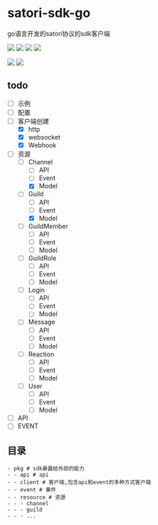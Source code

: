 # satori-sdk-go
go语言开发的satori协议的sdk客户端

[![](https://img.shields.io/github/license/dezhishen/satori-sdk-go.svg?style=for-the-badge&logo=github)](./LICENSE)
[![](https://img.shields.io/github/stars/dezhishen/satori-sdk-go.svg?style=for-the-badge&logo=github)](https://github.com/dezhishen/satori-sdk-go/stargazers)
[![](https://img.shields.io/github/forks/dezhishen/satori-sdk-go.svg?style=for-the-badge&logo=github)](https://github.com/dezhishen/satori-sdk-go/network/members)
[![](https://img.shields.io/github/contributors/dezhishen/satori-sdk-go.svg?style=for-the-badge&logo=github)](https://github.com/dezhishen/satori-sdk-go/graphs/contributors)

[![](https://img.shields.io/github/commit-activity/m/dezhishen/satori-sdk-go?logo=github&style=for-the-badge)](https://github.com/dezhishen/satori-sdk-go/graphs/commit-activity)
[![](https://img.shields.io/github/last-commit/dezhishen/satori-sdk-go.svg?style=for-the-badge&logo=github)](https://github.com/dezhishen/satori-sdk-go/commits)
## todo
- [ ] 示例
- [ ] 配置
- [ ] 客户端创建
  - [x] http
  - [x] websocket
  - [x] Webhook
- [ ] 资源
  - [ ] Channel
    - [ ] API
    - [ ] Event
    - [x] Model
  - [ ] Guild
    - [ ] API
    - [ ] Event
    - [x] Model
  - [ ] GuildMember
    - [ ] API
    - [ ] Event
    - [ ] Model
  - [ ] GuildRole
    - [ ] API
    - [ ] Event
    - [ ] Model
  - [ ] Login
    - [ ] API
    - [ ] Event
    - [ ] Model
  - [ ] Message
    - [ ] API
    - [ ] Event
    - [ ] Model
  - [ ] Reaction
    - [ ] API
    - [ ] Event
    - [ ] Model
  - [ ] User
    - [ ] API
    - [ ] Event
    - [ ] Model
- [ ] API
- [ ] EVENT

## 目录
```
- pkg # sdk暴露给外部的能力
- - api # api
- - client # 客户端,包含api和event的多种方式客户端
- - event # 事件
- - resource # 资源
- - - channel
- - - guild
- - - ...
```